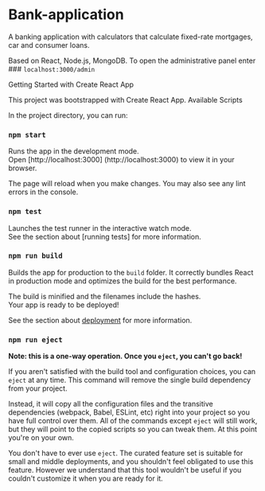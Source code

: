 # Bank-application
A banking application with calculators that calculate fixed-rate mortgages, car and consumer loans.

Based on React, Node.js, MongoDB.
To open the administrative panel enter ### `localhost:3000/admin`

Getting Started with Create React App

This project was bootstrapped with Create React App.
Available Scripts

In the project directory, you can run:
### `npm start`

Runs the app in the development mode.\
Open [http://localhost:3000] (http://localhost:3000) to view it in your browser.

The page will reload when you make changes.
You may also see any lint errors in the console.
### `npm test`

Launches the test runner in the interactive watch mode.\
See the section about [running tests] for more information.

### `npm run build`

Builds the app for production to the `build` folder.
It correctly bundles React in production mode and optimizes the build for the best performance.

The build is minified and the filenames include the hashes.\
Your app is ready to be deployed!

See the section about [deployment](https://facebook.github.io/create-react-app/docs/deployment) for more information.

### `npm run eject`

**Note: this is a one-way operation. Once you `eject`, you can't go back!**

If you aren't satisfied with the build tool and configuration choices, you can `eject` at any time. This command will remove the single build dependency from your project.

Instead, it will copy all the configuration files and the transitive dependencies (webpack, Babel, ESLint, etc) right into your project so you have full control over them. All of the commands except `eject` will still work, but they will point to the copied scripts so you can tweak them. At this point you're on your own.

You don't have to ever use `eject`. The curated feature set is suitable for small and middle deployments, and you shouldn't feel obligated to use this feature. However we understand that this tool wouldn't be useful if you couldn't customize it when you are ready for it.

